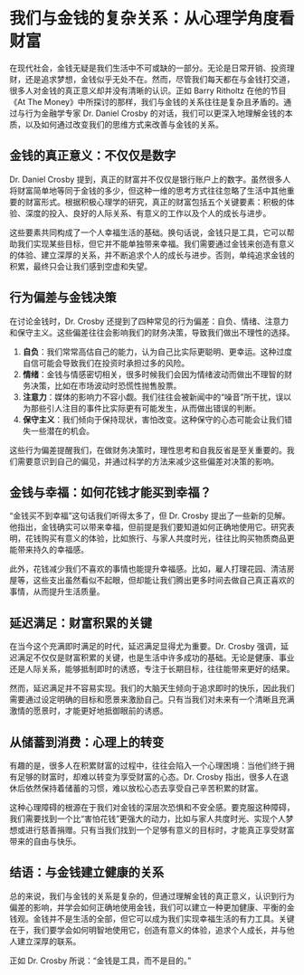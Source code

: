 # 我们与金钱的复杂关系：从心理学角度看财富

在现代社会，金钱无疑是我们生活中不可或缺的一部分。无论是日常开销、投资理财，还是追求梦想，金钱似乎无处不在。然而，尽管我们每天都在与金钱打交道，很多人对金钱的真正意义却并没有清晰的认识。正如 Barry Ritholtz 在他的节目《At The Money》中所探讨的那样，我们与金钱的关系往往是复杂且矛盾的。通过与行为金融学专家 Dr. Daniel Crosby 的对话，我们可以更深入地理解金钱的本质，以及如何通过改变我们的思维方式来改善与金钱的关系。

## 金钱的真正意义：不仅仅是数字

Dr. Daniel Crosby 提到，真正的财富并不仅仅是银行账户上的数字。虽然很多人将财富简单地等同于金钱的多少，但这种一维的思考方式往往忽略了生活中其他重要的财富形式。根据积极心理学的研究，真正的财富包括五个关键要素：积极的体验、深度的投入、良好的人际关系、有意义的工作以及个人的成长与进步。

这些要素共同构成了一个人幸福生活的基础。换句话说，金钱只是工具，它可以帮助我们实现某些目标，但它并不能单独带来幸福。我们需要通过金钱来创造有意义的体验、建立深厚的关系，并不断追求个人的成长与进步。否则，单纯追求金钱的积累，最终只会让我们感到空虚和失望。

## 行为偏差与金钱决策

在讨论金钱时，Dr. Crosby 还提到了四种常见的行为偏差：自负、情绪、注意力和保守主义。这些偏差往往会影响我们的财务决策，导致我们做出不理性的选择。

1. **自负**：我们常常高估自己的能力，认为自己比实际更聪明、更幸运。这种过度自信可能会导致我们在投资时承担过多的风险。
2. **情绪**：金钱与情感密切相关，很多时候我们会因为情绪波动而做出不理智的财务决策，比如在市场波动时恐慌性抛售股票。
3. **注意力**：媒体的影响力不容小觑。我们往往会被新闻中的“噪音”所干扰，误以为那些引人注目的事件比实际更有可能发生，从而做出错误的判断。
4. **保守主义**：我们倾向于保持现状，害怕改变。这种保守的心态可能会让我们错失一些潜在的机会。

这些行为偏差提醒我们，在做财务决策时，理性思考和自我反省是至关重要的。我们需要意识到自己的偏见，并通过科学的方法来减少这些偏差对决策的影响。

## 金钱与幸福：如何花钱才能买到幸福？

“金钱买不到幸福”这句话我们听得太多了，但 Dr. Crosby 提出了一些新的见解。他指出，金钱确实可以带来幸福，但前提是我们要知道如何正确地使用它。研究表明，花钱购买有意义的体验，比如旅行、与家人共度时光，往往比购买物质商品更能带来持久的幸福感。

此外，花钱减少我们不喜欢的事情也能提升幸福感。比如，雇人打理花园、清洁房屋等，这些支出虽然看似不起眼，但却能让我们腾出更多时间去做自己真正喜欢的事情，从而提升生活质量。

## 延迟满足：财富积累的关键

在当今这个充满即时满足的时代，延迟满足显得尤为重要。Dr. Crosby 强调，延迟满足不仅仅是财富积累的关键，也是生活中许多成功的基础。无论是健康、事业还是人际关系，能够抵制即时的诱惑，专注于长期目标，往往能带来更好的结果。

然而，延迟满足并不容易实现。我们的大脑天生倾向于追求即时的快乐，因此我们需要通过设定明确的目标和愿景来激励自己。只有当我们对未来有一个清晰且充满激情的愿景时，才能更好地抵御眼前的诱惑。

## 从储蓄到消费：心理上的转变

有趣的是，很多人在积累财富的过程中，往往会陷入一个心理困境：当他们终于拥有足够的财富时，却难以转变为享受财富的心态。Dr. Crosby 指出，很多人在退休后依然保持着储蓄的习惯，难以放松心态去享受自己辛苦积累的财富。

这种心理障碍的根源在于我们对金钱的深层次恐惧和不安全感。要克服这种障碍，我们需要找到一个比“害怕花钱”更强大的动力，比如与家人共度时光、实现个人梦想或进行慈善捐赠。只有当我们找到一个足够有意义的目标时，才能真正享受财富带来的自由与快乐。

## 结语：与金钱建立健康的关系

总的来说，我们与金钱的关系是复杂的，但通过理解金钱的真正意义，认识到行为偏差的影响，并学会如何正确地使用金钱，我们可以建立一种更加健康、平衡的金钱观。金钱并不是生活的全部，但它可以成为我们实现幸福生活的有力工具。关键在于，我们要学会如何明智地使用它，创造有意义的体验，追求个人成长，并与他人建立深厚的联系。

正如 Dr. Crosby 所说：“金钱是工具，而不是目的。”
